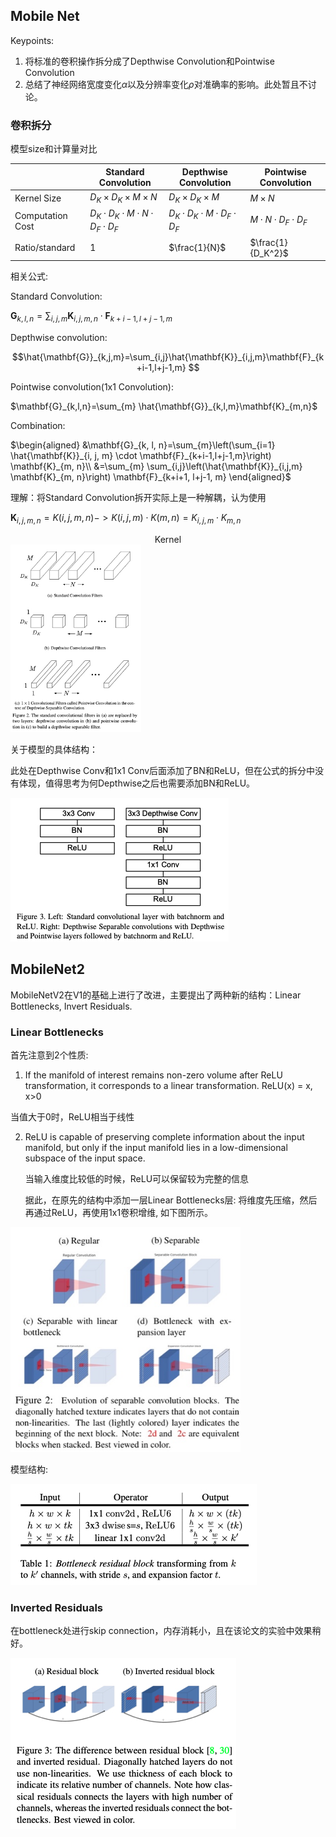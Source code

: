 ## Mobile Net

<script type="text/javascript" src="http://cdn.mathjax.org/mathjax/latest/MathJax.js?config=default"></script>

Keypoints:

1. 将标准的卷积操作拆分成了Depthwise Convolution和Pointwise Convolution
2. 总结了神经网络宽度变化$\alpha$以及分辨率变化$\rho$对准确率的影响。此处暂且不讨论。

### 卷积拆分

模型size和计算量对比

|                  | Standard Convolution                           | Depthwise Convolution                   | Pointwise Convolution        |
| ---------------- | ---------------------------------------------- | --------------------------------------- | ---------------------------- |
| Kernel Size      | $D_K\times D_K\times M\times N$                | $D_K\times D_K \times  M$               | $M\times  N$                 |
| Computation Cost | $D_K\cdot D_K\cdot M\cdot N\cdot D_F\cdot D_F$ | $D_K\cdot D_K\cdot M\cdot D_F\cdot D_F$ | $M\cdot N\cdot D_F\cdot D_F$ |
| Ratio/standard   | 1                                              | $\frac{1}{N}$                           | $\frac{1}{D_K^2}$            |

相关公式:

Standard Convolution:

$\mathbf{G}_{k, l, n}=\sum_{i, j, m} \mathbf{K}_{i, j, m, n} \cdot \mathbf{F}_{k+i-1, l+j-1, m}$

Depthwise convolution:

$$\hat{\mathbf{G}}_{k,j,m}=\sum_{i,j}\hat{\mathbf{K}}_{i,j,m}\mathbf{F}_{k+i-1,l+j-1,m} $$

Pointwise convolution(1x1 Convolution):

$\mathbf{G}_{k,l,n}=\sum_{m} \hat{\mathbf{G}}_{k,l,m}\mathbf{K}_{m,n}$

Combination:

$\begin{aligned}
&\mathbf{G}_{k, l, n}=\sum_{m}\left(\sum_{i=1} \hat{\mathbf{K}}_{i, j, m} \cdot \mathbf{F}_{k+i-1,l+j-1,m}\right) \mathbf{K}_{m, n}\\
&=\sum_{m} \sum_{i,j}\left(\hat{\mathbf{K}}_{i,j,m} \mathbf{K}_{m, n}\right) \mathbf{F}_{k+i+1, l+j-1, m}
\end{aligned}$

理解：将Standard Convolution拆开实际上是一种解耦，认为使用

$\mathbf{K}_{i,j,m,n}=K(i,j,m,n)->K(i,j,m)\cdot K(m,n)=K_{i,j,m}\cdot K_{m,n}$

<center>Kernel</center>

<img src="./mobilenet/mobilenet1.jpg" alt="mobilenet1" style="zoom:60%;">

关于模型的具体结构：

此处在Depthwise Conv和1x1 Conv后面添加了BN和ReLU，但在公式的拆分中没有体现，值得思考为何Depthwise之后也需要添加BN和ReLU。

![mbn2](./mobilenet/mbn2.jpg)



## MobileNet2

MobileNetV2在V1的基础上进行了改进，主要提出了两种新的结构：Linear Bottlenecks, Invert Residuals.

### Linear Bottlenecks

首先注意到2个性质: 

1.  If the manifold of interest remains non-zero volume after ReLU transformation, it corresponds to a linear transformation. ReLU(x) = x, x>0

   当值大于0时，ReLU相当于线性

2. ReLU is capable of preserving complete information about the input manifold, but only if the input manifold lies in a low-dimensional subspace of the input space.

   当输入维度比较低的时候，ReLU可以保留较为完整的信息

   

   据此，在原先的结构中添加一层Linear Bottlenecks层: 将维度先压缩，然后再通过ReLU，再使用1x1卷积增维, 如下图所示。

<img src="./mobilenet/mobilenetv2_1.png" alt="mobilenetv2_1" style="zoom:80%;" />

模型结构:

![Screenshot2020_05_29_192843](./mobilenet/mobilenetv2_3.jpg)

### Inverted Residuals

在bottleneck处进行skip connection，内存消耗小，且在该论文的实验中效果稍好。

![mobilenetv2_2](./mobilenet/mobilenetv2_2.jpg)


